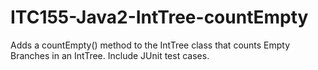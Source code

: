 # ITC155-Java2-IntTree-countEmpty
Adds a countEmpty() method to the IntTree class that counts Empty Branches in an IntTree. Include JUnit test cases.
